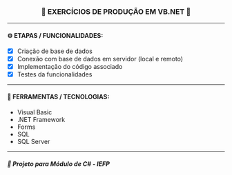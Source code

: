 <h3 align="center"> 
  🚧 EXERCÍCIOS DE PRODUÇÃO EM VB.NET 🚧
</h3>

---
#### ⚙️ ETAPAS / FUNCIONALIDADES:

- [x] Criação de base de dados
- [x] Conexão com base de dados em servidor (local e remoto)
- [x] Implementação do código associado
- [x] Testes da funcionalidades

---
#### 🔧 FERRAMENTAS / TECNOLOGIAS:

- Visual Basic
- .NET Framework
- Forms 
- SQL
- SQL Server

---
##### 📖 Projeto para Módulo de C# - IEFP
